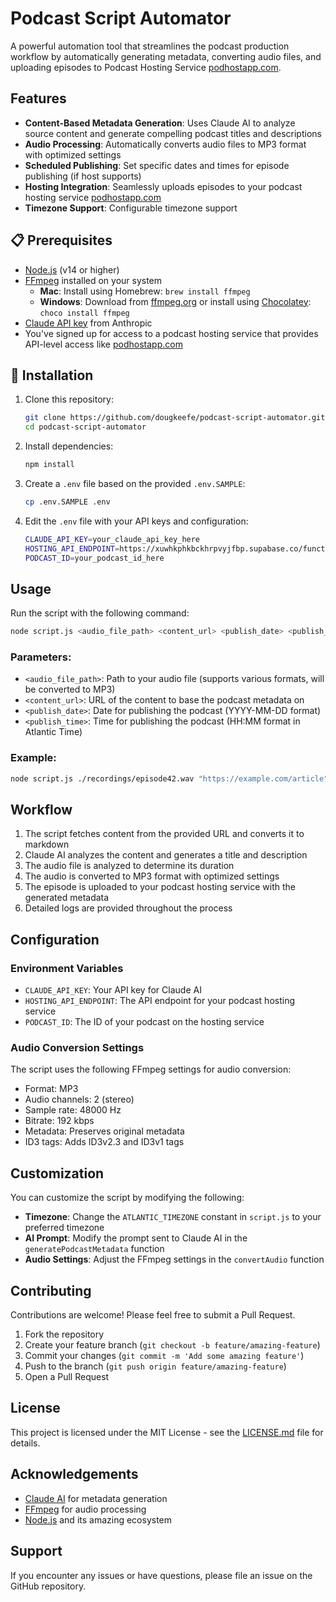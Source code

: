# Podcast Script Automator

A powerful automation tool that streamlines the podcast production workflow by automatically generating metadata, converting audio files, and uploading episodes to Podcast Hosting Service [podhostapp.com](https://podhostapp.com).

## Features

- **Content-Based Metadata Generation**: Uses Claude AI to analyze source content and generate compelling podcast titles and descriptions
- **Audio Processing**: Automatically converts audio files to MP3 format with optimized settings
- **Scheduled Publishing**: Set specific dates and times for episode publishing (if host supports)
- **Hosting Integration**: Seamlessly uploads episodes to your podcast hosting service [podhostapp.com](https://podhostapp.com)
- **Timezone Support**: Configurable timezone support

## 📋 Prerequisites

- [Node.js](https://nodejs.org/en/download/) (v14 or higher)
- [FFmpeg](https://ffmpeg.org/download.html) installed on your system
  - **Mac**: Install using Homebrew: `brew install ffmpeg`
  - **Windows**: Download from [ffmpeg.org](https://ffmpeg.org/download.html#build-windows) or install using [Chocolatey](https://chocolatey.org/): `choco install ffmpeg`
- [Claude API key](https://console.anthropic.com/) from Anthropic
- You've signed up for access to a podcast hosting service that provides API-level access like [podhostapp.com](https://podhostapp.com)

## 🚀 Installation

1. Clone this repository:
   ```bash
   git clone https://github.com/dougkeefe/podcast-script-automator.git
   cd podcast-script-automator
   ```

2. Install dependencies:
   ```bash
   npm install
   ```

3. Create a `.env` file based on the provided `.env.SAMPLE`:
   ```bash
   cp .env.SAMPLE .env
   ```

4. Edit the `.env` file with your API keys and configuration:
   ```bash
   CLAUDE_API_KEY=your_claude_api_key_here
   HOSTING_API_ENDPOINT=https://xuwhkphkbckhrpvyjfbp.supabase.co/functions/v1/create-episode
   PODCAST_ID=your_podcast_id_here
   ```

## Usage

Run the script with the following command:

```bash
node script.js <audio_file_path> <content_url> <publish_date> <publish_time>
```

### Parameters:

- `<audio_file_path>`: Path to your audio file (supports various formats, will be converted to MP3)
- `<content_url>`: URL of the content to base the podcast metadata on
- `<publish_date>`: Date for publishing the podcast (YYYY-MM-DD format)
- `<publish_time>`: Time for publishing the podcast (HH:MM format in Atlantic Time)

### Example:

```bash
node script.js ./recordings/episode42.wav "https://example.com/article" "2023-05-15" "10:30"
```

## Workflow

1. The script fetches content from the provided URL and converts it to markdown
2. Claude AI analyzes the content and generates a title and description
3. The audio file is analyzed to determine its duration
4. The audio is converted to MP3 format with optimized settings
5. The episode is uploaded to your podcast hosting service with the generated metadata
6. Detailed logs are provided throughout the process

## Configuration

### Environment Variables

- `CLAUDE_API_KEY`: Your API key for Claude AI
- `HOSTING_API_ENDPOINT`: The API endpoint for your podcast hosting service
- `PODCAST_ID`: The ID of your podcast on the hosting service

### Audio Conversion Settings

The script uses the following FFmpeg settings for audio conversion:
- Format: MP3
- Audio channels: 2 (stereo)
- Sample rate: 48000 Hz
- Bitrate: 192 kbps
- Metadata: Preserves original metadata
- ID3 tags: Adds ID3v2.3 and ID3v1 tags

## Customization

You can customize the script by modifying the following:

- **Timezone**: Change the `ATLANTIC_TIMEZONE` constant in `script.js` to your preferred timezone
- **AI Prompt**: Modify the prompt sent to Claude AI in the `generatePodcastMetadata` function
- **Audio Settings**: Adjust the FFmpeg settings in the `convertAudio` function

## Contributing

Contributions are welcome! Please feel free to submit a Pull Request.

1. Fork the repository
2. Create your feature branch (`git checkout -b feature/amazing-feature`)
3. Commit your changes (`git commit -m 'Add some amazing feature'`)
4. Push to the branch (`git push origin feature/amazing-feature`)
5. Open a Pull Request

## License

This project is licensed under the MIT License - see the [LICENSE.md](LICENSE.md) file for details.

## Acknowledgements

- [Claude AI](https://www.anthropic.com/claude) for metadata generation
- [FFmpeg](https://ffmpeg.org/) for audio processing
- [Node.js](https://nodejs.org/) and its amazing ecosystem

## Support

If you encounter any issues or have questions, please file an issue on the GitHub repository.
